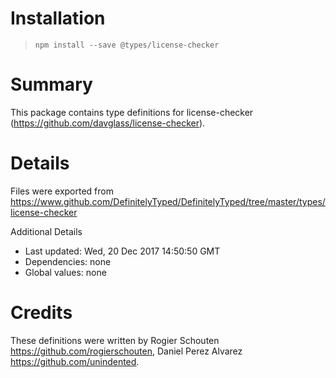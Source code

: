 # Installation
> `npm install --save @types/license-checker`

# Summary
This package contains type definitions for license-checker (https://github.com/davglass/license-checker).

# Details
Files were exported from https://www.github.com/DefinitelyTyped/DefinitelyTyped/tree/master/types/license-checker

Additional Details
 * Last updated: Wed, 20 Dec 2017 14:50:50 GMT
 * Dependencies: none
 * Global values: none

# Credits
These definitions were written by Rogier Schouten <https://github.com/rogierschouten>, Daniel Perez Alvarez <https://github.com/unindented>.
